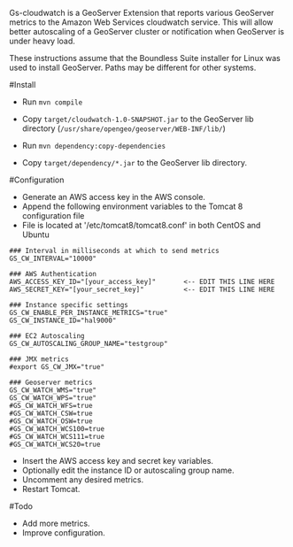 Gs-cloudwatch is a GeoServer Extension that reports various GeoServer metrics to the Amazon Web Services cloudwatch service. This will allow better autoscaling of a GeoServer cluster or notification when GeoServer is under heavy load.

These instructions assume that the Boundless Suite installer for Linux was used to install GeoServer. Paths may be different for other systems.

#Install

- Run `mvn compile`

- Copy `target/cloudwatch-1.0-SNAPSHOT.jar` to the GeoServer lib directory (`/usr/share/opengeo/geoserver/WEB-INF/lib/`)

- Run `mvn dependency:copy-dependencies`

- Copy `target/dependency/*.jar` to the GeoServer lib directory.

#Configuration

- Generate an AWS access key in the AWS console.
- Append the following environment variables to the Tomcat 8 configuration file
- File is located at '/etc/tomcat8/tomcat8.conf' in both CentOS and Ubuntu

```
### Interval in milliseconds at which to send metrics
GS_CW_INTERVAL="10000"

### AWS Authentication
AWS_ACCESS_KEY_ID="[your_access_key]"		<-- EDIT THIS LINE HERE
AWS_SECRET_KEY="[your_secret_key]"			<-- EDIT THIS LINE HERE

### Instance specific settings
GS_CW_ENABLE_PER_INSTANCE_METRICS="true" 
GS_CW_INSTANCE_ID="hal9000"

### EC2 Autoscaling
GS_CW_AUTOSCALING_GROUP_NAME="testgroup"

### JMX metrics
#export GS_CW_JMX="true"

### Geoserver metrics
GS_CW_WATCH_WMS="true"
GS_CW_WATCH_WPS="true"
#GS_CW_WATCH_WFS=true
#GS_CW_WATCH_CSW=true
#GS_CW_WATCH_OSW=true
#GS_CW_WATCH_WCS100=true
#GS_CW_WATCH_WCS111=true
#GS_CW_WATCH_WCS20=true

```
- Insert the AWS access key and secret key variables.
- Optionally edit the instance ID or autoscaling group name.
- Uncomment any desired metrics.
- Restart Tomcat.

#Todo

- Add more metrics.
- Improve configuration.
